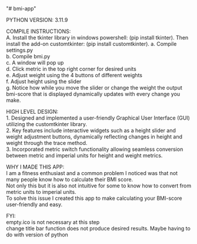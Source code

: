 "# bmi-app" 

PYTHON VERSION: 3.11.9<br />

COMPILE INSTRUCTIONS:<br />
      A. Install the tkinter library in windows powershell: (pip install tkinter). Then install the add-on customtkinter: (pip install customtkinter).
      a. Compile settings.py<br />
      b. Compile bmi.py<br />
      c. A window will pop up<br />
      d. Click metric in the top right corner for desired units<br />
      e. Adjust weight using the 4 buttons of different weights<br />
      f. Adjust height using the slider<br />
      g. Notice how while you move the slider or change the weight the output bmi-score that is displayed dynamically updates with every change you make.<br />

HIGH LEVEL DESIGN:<br />
      1. Designed and implemented a user-friendly Graphical User Interface (GUI) utilizing the customtkinter library.<br />
      2. Key features include interactive widgets such as a height slider and weight adjustment buttons, dynamically reflecting changes in height and weight through the trace method.<br />
      3. Incorporated metric switch functionality allowing seamless conversion between metric and imperial units for height and weight metrics.<br />

WHY I MADE THIS APP:<br />
      I am a fitness enthusiast and a common problem I noticed was that not many people know how to calculate their BMI score.<br />
      Not only this but it is also not intuitive for some to know how to convert from metric units to imperial units.<br />
      To solve this issue I created this app to make calculating your BMI-score user-friendly and easy.<br />

FYI:<br />
      empty.ico is not necessary at this step<br />
      change title bar function does not produce desired results. Maybe having to do with version of python<br />



